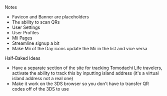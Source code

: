 Notes
 - Favicon and Banner are placeholders
 - The ability to scan QRs
 - User Settings
 - User Profiles
 - Mii Pages
 - Streamline signup a bit
 - Make Mii of the Day icons update the Mii in the list and vice versa

Half-Baked Ideas
 - Have a separate section of the site for tracking Tomodachi Life travelers, activate the ability to track this by inputting island address (it's a virtual island address not a real one)
 - Make it work on the 3DS browser so you don't have to transfer QR codes off of the 3DS to use
